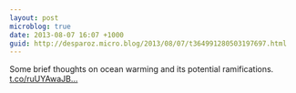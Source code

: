 ```yaml
---
layout: post
microblog: true
date: 2013-08-07 16:07 +1000
guid: http://desparoz.micro.blog/2013/08/07/t364991280503197697.html
---
```

Some brief thoughts on ocean warming and its potential ramifications. [t.co/ruUYAwaJB...](http://t.co/ruUYAwaJBi)
